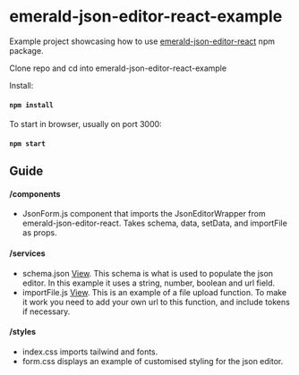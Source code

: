 # emerald-json-editor-react-example

Example project showcasing how to use [emerald-json-editor-react](https://www.npmjs.com/package/emerald-json-editor-react) npm package.

Clone repo and cd into emerald-json-editor-react-example

Install:

#### `npm install`

To start in browser, usually on port 3000:

#### `npm start`

## Guide

#### /components

- JsonForm.js component that imports the JsonEditorWrapper from emerald-json-editor-react. Takes schema, data, setData, and importFile as props.

#### /services

- schema.json [View](src/services/schema.json). This schema is what is used to populate the json editor. In this example it uses a string, number, boolean and url field.
- importFile.js [View](src/services/importFile.js). This is an example of a file upload function. To make it work you need to add your own url to this function, and include tokens if necessary.

#### /styles

- index.css imports tailwind and fonts.
- form.css displays an example of customised styling for the json editor.
